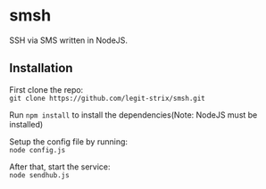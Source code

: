 smsh
====
SSH via SMS written in NodeJS.

Installation
---
First clone the repo: <br />
`git clone https://github.com/legit-strix/smsh.git`

Run `npm install` to install the dependencies(Note: NodeJS must be installed)

Setup the config file by running: <br />
`node config.js`

After that, start the service: <br />
`node sendhub.js`
